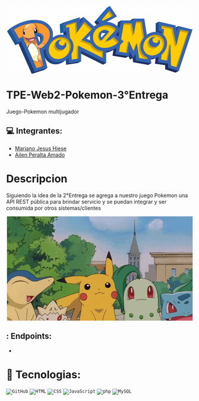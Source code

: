 <p align="center">
  <img align="center" src="imgs/gifs/TituloPokemon.gif">
</p>

# TPE-Web2-Pokemon-3°Entrega
Juego-Pokemon multijugador

## :computer: Integrantes:
  * [Mariano Jesus Hiese][websiteM]
  * [Ailen Peralta Amado][websiteA]

# Descripcion
Siguiendo la idea de la 2°Entrega se agrega a nuestro juego Pokemon una API REST pública para brindar servicio y se puedan integrar y ser consumida por otros sistemas/clientes

 <p align="center">
  <img align="center" src="imgs/gifs/pokemons.gif">
</p>

## : Endpoints:
 *  
	 

# :rocket: Tecnologias:

<div>
	<code><img width="50" src="https://user-images.githubusercontent.com/25181517/192108374-8da61ba1-99ec-41d7-80b8-fb2f7c0a4948.png" alt="GitHub" title="GitHub"/></code>
	<code><img width="50" src="https://user-images.githubusercontent.com/25181517/192158954-f88b5814-d510-4564-b285-dff7d6400dad.png" alt="HTML" title="HTML"/></code>
	<code><img width="50" src="https://user-images.githubusercontent.com/25181517/183898674-75a4a1b1-f960-4ea9-abcb-637170a00a75.png" alt="CSS" title="CSS"/></code>
	<code><img height="55"width="50" src="https://user-images.githubusercontent.com/25181517/117447155-6a868a00-af3d-11eb-9cfe-245df15c9f3f.png" alt="JavaScript" title="JavaScript"/></code>
	<code><img width="50" src="https://user-images.githubusercontent.com/25181517/183570228-6a040b9f-3ddf-47a2-a201-743121dac664.png" alt="php" title="php"/></code>
	<code><img width="50" src="https://user-images.githubusercontent.com/25181517/183896128-ec99105a-ec1a-4d85-b08b-1aa1620b2046.png" alt="MySQL" title="MySQL"/></code>
</div>


[websiteM]: https://github.com/MarianoHR07

[websiteA]: https://github.com/2Ailu4
